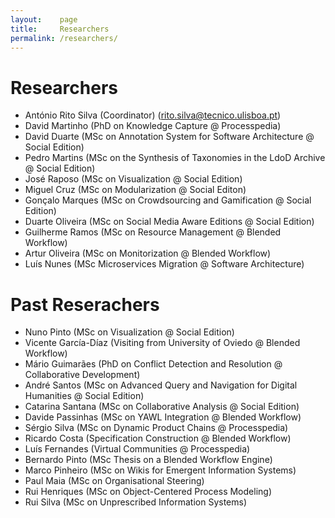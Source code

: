 ```yaml
---
layout:    page
title:     Researchers
permalink: /researchers/
---
```



# Researchers

- António Rito Silva (Coordinator) (rito.silva@tecnico.ulisboa.pt)
- David Martinho (PhD on Knowledge Capture @ Processpedia)
- David Duarte (MSc on Annotation System for Software Architecture @ Social Edition)
- Pedro Martins (MSc on the Synthesis of Taxonomies in the LdoD Archive @ Social Edition)
- José Raposo (MSc on Visualization @ Social Edition) 
- Miguel Cruz (MSc on Modularization @ Social Editon)
- Gonçalo Marques (MSc on Crowdsourcing and Gamification @ Social Edition)
- Duarte Oliveira (MSc on Social Media Aware Editions @ Social Edition)
- Guilherme Ramos (MSc on Resource Management @ Blended Workflow)
- Artur Oliveira (MSc on Monitorization @ Blended Workflow)
- Luís Nunes (MSc Microservices Migration @ Software Architecture)

# Past Reserachers

- Nuno Pinto (MSc on Visualization @ Social Edition)
- Vicente García-Díaz (Visiting from University of Oviedo @ Blended Workflow)
- Mário Guimarães (PhD on Conflict Detection and Resolution @ Collaborative Development)
- André Santos (MSc on Advanced Query and Navigation for Digital Humanities @ Social Edition)
- Catarina Santana (MSc on Collaborative Analysis @ Social Edition)
- Davide Passinhas (MSc on YAWL Integration @ Blended Workflow)
- Sérgio Silva (MSc on Dynamic Product Chains @ Processpedia)
- Ricardo Costa (Specification Construction @ Blended Workflow)
- Luís Fernandes (Virtual Communities @ Processpedia)
- Bernardo Pinto (MSc Thesis on a Blended Workflow Engine)
- Marco Pinheiro (MSc on Wikis for Emergent Information Systems)
- Paul Maia (MSc on Organisational Steering)
- Rui Henriques (MSc on Object-Centered Process Modeling)
- Rui Silva (MSc on Unprescribed Information Systems)
